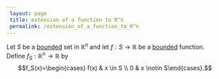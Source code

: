 ```yaml
---
 layout: page
 title: extension of a function to R^n
 permalink: /extension_of_a_function_to_R^n
---
```

Let $S$ be a [bounded](https://defsmath.github.io/DefsMath/bounded) set in $\mathbb R^n$ and let $f: S \to \mathbb R$ be a [bounded](https://defsmath.github.io/DefsMath/bounded) function. Define $f_S: \mathbb R^n \to \mathbb R$ by $$f_S(x)=\begin{cases} f(x) & x \in S \\ 0 & x \notin S\end{cases}.$$


